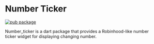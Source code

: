 # Number Ticker
[![pub package](https://img.shields.io/pub/v/number_ticker.svg)](https://pub.dartlang.org/packages/number_ticker)

Number_ticker is a dart package that provides a Robinhood-like number ticker widget for displaying changing number.
